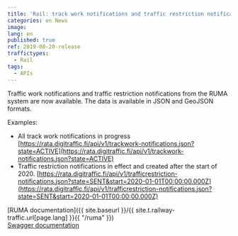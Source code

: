 ```yaml
---
title: 'Rail: track work notifications and traffic restriction notifications now available'
categories: en News
image:
lang: en
published: true
ref: 2019-08-20-release
traffictypes:
  - Rail
tags:
  - APIs
---
```


Traffic work notifications and traffic restriction notifications from the RUMA
system are now available. The data is available in JSON and GeoJSON formats.

Examples:

- All track work notifications in progress
  [https://rata.digitraffic.fi/api/v1/trackwork-notifications.json?state=ACTIVE](https://rata.digitraffic.fi/api/v1/trackwork-notifications.json?state=ACTIVE)
- Traffic restriction notifications in effect and created after the start
  of 2020.
  [https://rata.digitraffic.fi/api/v1/trafficrestriction-notifications.json?state=SENT&start=2020-01-01T00:00:00.000Z](https://rata.digitraffic.fi/api/v1/trafficrestriction-notifications.json?state=SENT&start=2020-01-01T00:00:00.000Z)

[RUMA documentation]({{ site.baseurl }}/{{ site.t.railway-traffic.url[page.lang]
}}{{ "/ruma" }})\
[Swagger documentation](https://rata.digitraffic.fi/swagger/)
